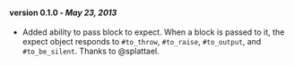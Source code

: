 #### version 0.1.0 - *May 23, 2013*
* Added ability to pass block to expect. When a block is passed to it, the expect object responds
to `#to_throw`, `#to_raise`, `#to_output`, and `#to_be_silent`. Thanks to @splattael.
